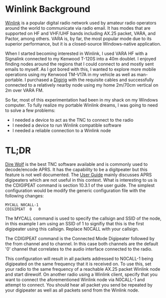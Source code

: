 # Winlink Background
[Winlink](https://winlink.org/) is a popular digital radio network used by amateur radio operators around the world to communicate via radio email. It has modes that are supported on HF and VHF/UHF bands including AX.25 packet, VARA, and Pactor, among others. VARA is, by far, the most popular mode due to its superior performance, but it is a closed-source Windows-native application.

When I started becoming interested in Winlink, I used VARA HF with a Signalink connected to my Kenwood T-120S into a 40m doublet. I enjoyed finding nodes around the regions that I could connect to and mostly sent emails to myself. As I got bored with this, I wanted to explore more mobile operations using my Kenwood TM-V17A in my vehicle as well as man-portable. I purchased a [Digirig](https://digirig.net/) with the requisite cables and successfully connected to a relatively nearby node using my home 2m/70cm vertical on 2m over VARA FM. 

So far, most of this experimentation had been in my shack on my Windows computer. To fully realize my portable Winlink dreams, I was going to need to solve a few problems:
- I needed a device to act as the TNC to connect to the radio
- I needed a device to run Winlink compatible software
- I needed a reliable connection to a Winlink node

# TL;DR
[Dire Wolf](https://github.com/wb2osz/direwolf) is the best TNC software available and is commonly used to decode/encode APRS. It has the capability to be a digitpeater but this feature is not well documented. The [User Guide](https://github.com/wb2osz/direwolf/blob/dev/doc/User-Guide.pdf) mainly discusses APRS digipeaters which are not useful in this context. What is interesting to us is the CDIGIPEAT command is section 10.3.1 of the user guide. The simplest configuration would be modify the generic configuration file with the following changes:
```
MYCALL N0CALL-1
CDIGIPEAT  0   0
```
The MYCALL command is used to specify the callsign and SSID of the node, in this example I am using an SSID of 1 to signifiy that this is the first digipeater using this callsign. Replace N0CALL with your callsign.

The CDIGIPEAT command is the Connected Mode Digipeater followed by the from channel and to channel. In this case both channels are the default '0' channel that correlates to the audio interface connected to the radio.

This configuration will result in all packets addressed to N0CALL-1 being digipeated on the same frequency that it is received on. To use this, set your radio to the same frequency of a reachable AX.25 packet Winlink node and start direwolf. On another radio using a Winlink client, specify that you want to connect the aforementioned Winlink node via N0CALL-1 and attempt to connect. You should hear all packet you send be repeated by your digipeater as well as all packets send from the Winlink node.